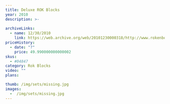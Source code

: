 ```yaml
---
title: Deluxe ROK Blocks
year: 2010
description: >-
  
archiveLinks:
  - name: 12/30/2010
    link: https://web.archive.org/web/20101230000318/http://www.rokenbok.com/estore/construction/deluxe-rok-blocks
priceHistory:
  - date: "?"
    price: 49.990000000000002
skus:
  - #04847
category: Rok Blocks
video: ""
plans:

thumb: /img/sets/missing.jpg
images:
  -  /img/sets/missing.jpg
---
```

